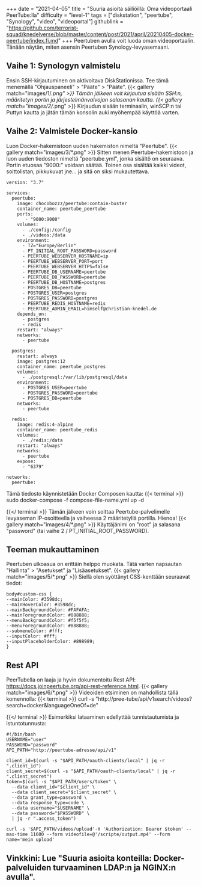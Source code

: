 +++
date = "2021-04-05"
title = "Suuria asioita säiliöillä: Oma videoportaali PeerTube:lla"
difficulty = "level-1"
tags = ["diskstation", "peertube", "Synology", "video", "videoportal"]
githublink = "https://github.com/terrorist-squad/knedelverse/blob/master/content/post/2021/april/20210405-docker-peertube/index.fi.md"
+++
Peertuben avulla voit luoda oman videoportaalin. Tänään näytän, miten asensin Peertuben Synology-levyasemaani.
## Vaihe 1: Synologyn valmistelu
Ensin SSH-kirjautuminen on aktivoitava DiskStationissa. Tee tämä menemällä "Ohjauspaneeli" > "Pääte" > "Pääte".
{{< gallery match="images/1/*.png" >}}
Tämän jälkeen voit kirjautua sisään SSH:n, määritetyn portin ja järjestelmänvalvojan salasanan kautta.
{{< gallery match="images/2/*.png" >}}
Kirjaudun sisään terminaalin, winSCP:n tai Puttyn kautta ja jätän tämän konsolin auki myöhempää käyttöä varten.
## Vaihe 2: Valmistele Docker-kansio
Luon Docker-hakemistoon uuden hakemiston nimeltä "Peertube".
{{< gallery match="images/3/*.png" >}}
Sitten menen Peertube-hakemistoon ja luon uuden tiedoston nimeltä "peertube.yml", jonka sisältö on seuraava. Portin etuosaa "9000:" voidaan säätää. Toinen osa sisältää kaikki videot, soittolistan, pikkukuvat jne... ja sitä on siksi mukautettava.
```
version: "3.7"

services:
  peertube:
    image: chocobozzz/peertube:contain-buster
    container_name: peertube_peertube
    ports:
       - "9000:9000"
    volumes:
      - ./config:/config
      - ./videos:/data
    environment:
      - TZ="Europe/Berlin"
      - PT_INITIAL_ROOT_PASSWORD=password
      - PEERTUBE_WEBSERVER_HOSTNAME=ip
      - PEERTUBE_WEBSERVER_PORT=port
      - PEERTUBE_WEBSERVER_HTTPS=false
      - PEERTUBE_DB_USERNAME=peertube
      - PEERTUBE_DB_PASSWORD=peertube
      - PEERTUBE_DB_HOSTNAME=postgres
      - POSTGRES_DB=peertube
      - POSTGRES_USER=postgres
      - POSTGRES_PASSWORD=postgres
      - PEERTUBE_REDIS_HOSTNAME=redis
      - PEERTUBE_ADMIN_EMAIL=himself@christian-knedel.de
    depends_on:
      - postgres
      - redis
    restart: "always"
    networks:
      - peertube

  postgres:
    restart: always
    image: postgres:12
    container_name: peertube_postgres
    volumes:
      - ./postgresql:/var/lib/postgresql/data
    environment:
      - POSTGRES_USER=peertube
      - POSTGRES_PASSWORD=peertube
      - POSTGRES_DB=peertube
    networks:
      - peertube

  redis:
    image: redis:4-alpine
    container_name: peertube_redis
    volumes:
      - ./redis:/data
    restart: "always"
    networks:
      - peertube
    expose:
      - "6379"

networks:
  peertube:

```
Tämä tiedosto käynnistetään Docker Composen kautta:
{{< terminal >}}
sudo docker-compose -f compose-file-name.yml up -d

{{</ terminal >}}
Tämän jälkeen voin soittaa Peertube-palvelimelle levyaseman IP-osoitteella ja vaiheessa 2 määritetyllä portilla. Hienoa!
{{< gallery match="images/4/*.png" >}}
Käyttäjänimi on "root" ja salasana "password" (tai vaihe 2 / PT_INITIAL_ROOT_PASSWORD).
## Teeman mukauttaminen
Peertuben ulkoasua on erittäin helppo muokata. Tätä varten napsautan "Hallinta" > "Asetukset" ja "Lisäasetukset".
{{< gallery match="images/5/*.png" >}}
Siellä olen syöttänyt CSS-kenttään seuraavat tiedot:
```
body#custom-css {
--mainColor: #3598dc;
--mainHoverColor: #3598dc;
--mainBackgroundColor: #FAFAFA;
--mainForegroundColor: #888888;
--menuBackgroundColor: #f5f5f5;
--menuForegroundColor: #888888;
--submenuColor: #fff;
--inputColor: #fff;
--inputPlaceholderColor: #898989;
}

```

## Rest API
PeerTubella on laaja ja hyvin dokumentoitu Rest API: https://docs.joinpeertube.org/api-rest-reference.html.
{{< gallery match="images/6/*.png" >}}
Videoiden etsiminen on mahdollista tällä komennolla:
{{< terminal >}}
curl -s "http://pree-tube/api/v1search/videos?search=docker&languageOneOf=de"

{{</ terminal >}}
Esimerkiksi lataaminen edellyttää tunnistautumista ja istuntotunnusta:
```
#!/bin/bash
USERNAME="user"
PASSWORD="password"
API_PATH="http://peertube-adresse/api/v1"

client_id=$(curl -s "$API_PATH/oauth-clients/local" | jq -r ".client_id")
client_secret=$(curl -s "$API_PATH/oauth-clients/local" | jq -r ".client_secret")
token=$(curl -s "$API_PATH/users/token" \
  --data client_id="$client_id" \
  --data client_secret="$client_secret" \
  --data grant_type=password \
  --data response_type=code \
  --data username="$USERNAME" \
  --data password="$PASSWORD" \
  | jq -r ".access_token")

curl -s '$API_PATH/videos/upload'-H 'Authorization: Bearer $token' --max-time 11600 --form videofile=@'/scripte/output.mp4' --form name='mein upload' 

```

## Vinkkini: Lue "Suuria asioita konteilla: Docker-palveluiden turvaaminen LDAP:n ja NGINX:n avulla".
